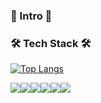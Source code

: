 ### 🌱 Intro 🌱

### 🛠 Tech Stack 🛠
[![Top Langs](https://github-readme-stats.vercel.app/api/top-langs/?username=sounwoo&langs_count=8)](https://github.com/sounwoo/github-readme-stats)

<img src="https://img.shields.io/badge/javascript-333333?style=plastic&logo=javascript&logoColor=yellow&margin = px5"/><img src="https://img.shields.io/badge/mysql-3333ff?style=plastic&logo=firebase&logoColor=white"/><img src="https://img.shields.io/badge/express-666666?style=plastic&logo=express&logoColor=white"/><img src="https://img.shields.io/badge/Node.js-33cc00?style=plastic&logo=Node.js&logoColor=white"/><img src="https://img.shields.io/badge/mongodb-47A248?style=plastic&logo=mongodb&logoColor=success"/><img src="https://img.shields.io/badge/AWS-232F3E?style=plastic&logo=AWS&logoColor=white"/>
